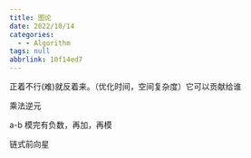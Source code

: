 ```yaml
---
title: 图论
date: 2022/10/14
categories:
  - - Algorithm
tags: null
abbrlink: 10f14ed7
---
```



正着不行(难)就反着来。（优化时间，空间复杂度）它可以贡献给谁

乘法逆元

a-b 模完有负数，再加，再模

链式前向星

